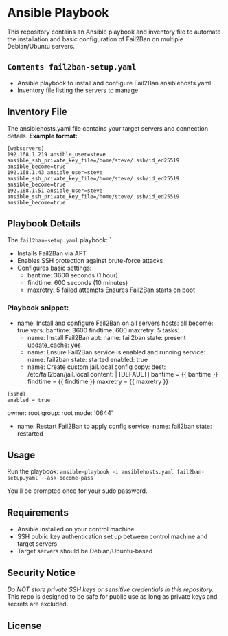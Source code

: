 # Ansible Playbook 
This repository contains an Ansible playbook and inventory file to automate the installation and basic configuration of Fail2Ban on multiple Debian/Ubuntu servers. 

## `Contents fail2ban-setup.yaml` 
- Ansible playbook to install and configure Fail2Ban ansiblehosts.yaml 
- Inventory file listing the servers to manage 

## Inventory File 
The ansiblehosts.yaml file contains your target servers and connection details. 
**Example format:**
```
[webservers] 
192.168.1.219 ansible_user=steve ansible_ssh_private_key_file=/home/steve/.ssh/id_ed25519 ansible_become=true 
192.168.1.43 ansible_user=steve ansible_ssh_private_key_file=/home/steve/.ssh/id_ed25519 ansible_become=true 
192.168.1.51 ansible_user=steve ansible_ssh_private_key_file=/home/steve/.ssh/id_ed25519 ansible_become=true
```

## Playbook Details 
The `fail2ban-setup.yaml` playbook: 
`
- Installs Fail2Ban via APT 
- Enables SSH protection against brute-force attacks 
- Configures basic settings: 
   - bantime: 3600 seconds (1 hour) 
   - findtime: 600 seconds (10 minutes) 
   - maxretry: 5 failed attempts Ensures Fail2Ban starts on boot 
### Playbook snippet:

- name: Install and configure Fail2Ban on all servers hosts: all become: true vars: bantime: 3600 
findtime: 600 maxretry: 5 tasks: 
   - name: Install Fail2Ban apt: name: fail2ban state: present update_cache: yes 
   - name: Ensure Fail2Ban service is enabled and running service: name: fail2ban state: started enabled: true 
   - name: Create custom jail.local config copy: dest: /etc/fail2ban/jail.local content: | [DEFAULT] bantime = {{ bantime }} findtime = {{ findtime }} maxretry = {{ maxretry }} 
```
[sshd] 
enabled = true 
```
owner: root group: root mode: '0644' 
   - name: Restart Fail2Ban to apply config service: name: fail2ban state: restarted 
 
## Usage 
Run the playbook: 
`ansible-playbook -i ansiblehosts.yaml fail2ban-setup.yaml --ask-become-pass`

You'll be prompted once for your sudo password. 

## Requirements 
- Ansible installed on your control machine 
- SSH public key authentication set up between control machine and target servers 
- Target servers should be Debian/Ubuntu-based 

## Security Notice 
*Do NOT store private SSH keys or sensitive credentials in this repository.*
 This repo is designed to be safe for public use as long as private keys and secrets are excluded. 

## License
